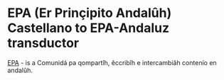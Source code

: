 EPA (Er Prinçipito Andalûh) Castellano to EPA-Andaluz transductor
=====================================

[EPA](https://www.facebook.com/pg/ErPrincipitoAndaluh) - is a Comunidá pa qompartîh, êccribîh e intercambiâh contenío en andalûh.